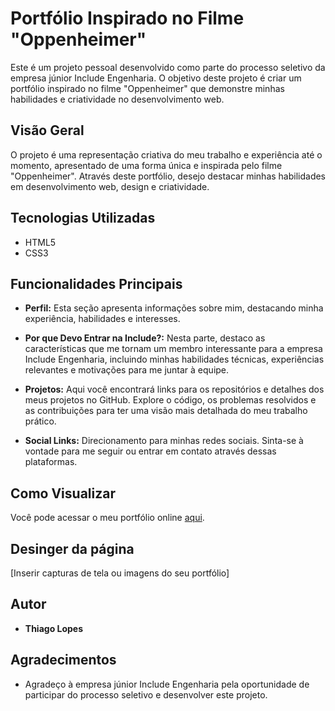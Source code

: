 # Portfólio Inspirado no Filme "Oppenheimer"

Este é um projeto pessoal desenvolvido como parte do processo seletivo da empresa júnior Include Engenharia. O objetivo deste projeto é criar um portfólio inspirado no filme "Oppenheimer" que demonstre minhas habilidades e criatividade no desenvolvimento web.

## Visão Geral

O projeto é uma representação criativa do meu trabalho e experiência até o momento, apresentado de uma forma única e inspirada pelo filme "Oppenheimer". Através deste portfólio, desejo destacar minhas habilidades em desenvolvimento web, design e criatividade.

## Tecnologias Utilizadas

- HTML5
- CSS3

## Funcionalidades Principais

- **Perfil:** Esta seção apresenta informações sobre mim, destacando minha experiência, habilidades e interesses.

- **Por que Devo Entrar na Include?:** Nesta parte, destaco as características que me tornam um membro interessante para a empresa Include Engenharia, incluindo minhas habilidades técnicas, experiências relevantes e motivações para me juntar à equipe.

- **Projetos:** Aqui você encontrará links para os repositórios e detalhes dos meus projetos no GitHub. Explore o código, os problemas resolvidos e as contribuições para ter uma visão mais detalhada do meu trabalho prático.

- **Social Links:** Direcionamento para minhas redes sociais. Sinta-se à vontade para me seguir ou entrar em contato através dessas plataformas.

## Como Visualizar

Você pode acessar o meu portfólio online [aqui]([inserir-o-link-do-seu-projeto](https://thiagonasmto.github.io/blog-pessoal-include-engenharia/)).

## Desinger da página

[Inserir capturas de tela ou imagens do seu portfólio]

## Autor

- **Thiago Lopes**

## Agradecimentos

- Agradeço à empresa júnior Include Engenharia pela oportunidade de participar do processo seletivo e desenvolver este projeto.
